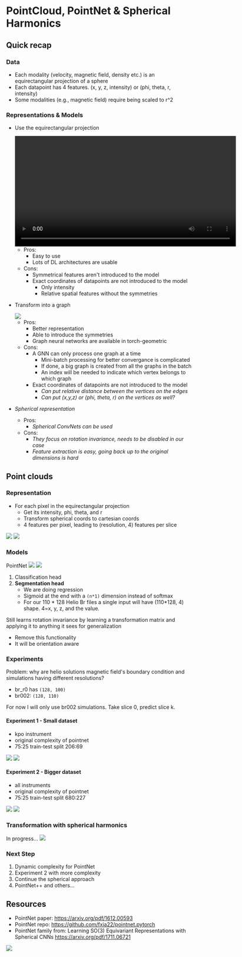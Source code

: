 # PointCloud, PointNet & Spherical Harmonics

## Quick recap

### Data

- Each modality (velocity, magnetic field, density etc.) is an equirectangular projection of a sphere
- Each datapoint has 4 features. (x, y, z, intensity) or (phi, theta, r, intensity)
- Some modalities (e.g., magnetic field) require being scaled to r^2

### Representations & Models

- Use the equirectangular projection

    <video controls width="600">
    <source src="resources/week_5/pete_sample_1_layer_64_hidden_slice_0.mp4" type="video/mp4">
    Your browser does not support the video tag.
    </video>

    - Pros:
        - Easy to use
        - Lots of DL architectures are usable
    - Cons: 
        - Symmetrical features aren't introduced to the model
        - Exact coordinates of datapoints are not introduced to the model
            - Only intensity
            - Relative spatial features without the symmetries
- Transform into a graph

    <img src="resources/week_10/output2.png">

    - Pros:
        - Better representation
        - Able to introduce the symmetries
        - Graph neural networks are available in torch-geometric
    - Cons:
        - A GNN can only process one graph at a time
            - Mini-batch processing for better convergance is complicated
            - If done, a big graph is created from all the graphs in the batch
            - An index will be needed to indicate which vertex belongs to which graph
        - Exact coordinates of datapoints are not introduced to the model
            - <i>Can put relative distance between the vertices on the edges</i>
            - <i>Can put (x,y,z) or (phi, theta, r) on the vertices as well?</i>
- <i>Spherical representation</i>
    - Pros:
        - <i>Spherical ConvNets can be used</i>
    - Cons:
        - <i> They focus on rotation invariance, needs to be disabled in our case</i>
        - <i>Feature extraction is easy, going back up to the original dimensions is hard</i>

## Point clouds

### Representation

- For each pixel in the equirectangular projection
    - Get its intensity, phi, theta, and r
    - Transform spherical coords to cartesian coords
    - 4 features per pixel, leading to (resolution, 4) features per slice

<img src="resources/week_11/raster.png">
<img src="resources/week_11/point_cloud.gif">

### Models
PointNet
<img src="resources/week_11/pointnet1.png">
<img src="resources/week_11/pointnet2.png">

1. Classification head
2. **Segmentation head**
    - We are doing regression
    - Sigmoid at the end with a `(n*1)` dimension instead of softmax
    - For our 110 * 128 Helio Br files a single input will have (110*128, 4) shape. 4=x, y, z, and the value.

Still learns rotation invariance by learning a transformation matrix and applying it to anything it sees for generalization
- Remove this functionality
- It will be orientation aware

### Experiments

Problem: why are helio solutions magnetic field's boundary condition and simulations having different resolutions?

- br_r0 has `(128, 100)`
- br002: `(128, 110)`

For now I will only use br002 simulations.
Take slice 0, predict slice k.

#### Experiment 1 - Small dataset

- kpo instrument
- original complexity of pointnet
- 75:25 train-test split 206:69

<img src="resources/week_11/loss_pointnet_1.png">
<img src="resources/week_11/result_pointnet_1.png">

#### Experiment 2 - Bigger dataset

- all instruments
- original complexity of pointnet
- 75:25 train-test split 680:227

<img src="resources/week_11/loss_pointnet_2.png">
<img src="resources/week_11/result_pointnet_2.png">


### Transformation with spherical harmonics

In progress...
<img src="resources/week_11/spherical_approx.png">



### Next Step

1. Dynamic complexity for PointNet
2. Experiment 2 with more complexity
3. Continue the spherical approach
3. PointNet++ and others...


## Resources
- PointNet paper: https://arxiv.org/pdf/1612.00593
- PointNet repo: https://github.com/fxia22/pointnet.pytorch
- PointNet family from: Learning SO(3) Equivariant Representations with Spherical CNNs https://arxiv.org/pdf/1711.06721
<img src="resources/week_11/pointnet-family.png">
